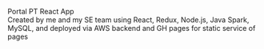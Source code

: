 Portal PT React App  
Created by me and my SE team using React, Redux, Node.js, Java Spark, MySQL, and deployed via AWS backend and GH pages for static service of pages
